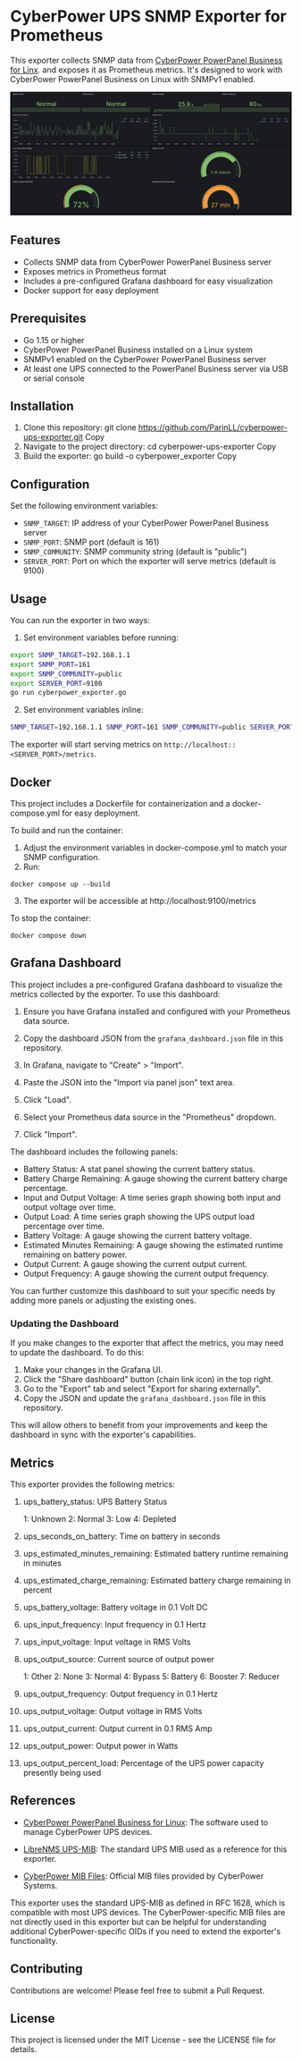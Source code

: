 # CyberPower UPS SNMP Exporter for Prometheus

This exporter collects SNMP data from  [CyberPower PowerPanel Business for Linx](https://www.cyberpowersystems.com/product/software/power-panel-business/powerpanel-business-linux/). and exposes it as Prometheus metrics. It's designed to work with CyberPower PowerPanel Business on Linux with SNMPv1 enabled.

![Dashboard](grafana/dashboard.png)

## Features

- Collects SNMP data from CyberPower PowerPanel Business server
- Exposes metrics in Prometheus format
- Includes a pre-configured Grafana dashboard for easy visualization
- Docker support for easy deployment

## Prerequisites

- Go 1.15 or higher
- CyberPower PowerPanel Business installed on a Linux system
- SNMPv1 enabled on the CyberPower PowerPanel Business server
- At least one UPS connected to the PowerPanel Business server via USB or serial console

## Installation

1. Clone this repository:
git clone https://github.com/ParinLL/cyberpower-ups-exporter.git
Copy
2. Navigate to the project directory:
cd cyberpower-ups-exporter
Copy
3. Build the exporter:
go build -o cyberpower_exporter
Copy
## Configuration

Set the following environment variables:

- `SNMP_TARGET`: IP address of your CyberPower PowerPanel Business server
- `SNMP_PORT`: SNMP port (default is 161)
- `SNMP_COMMUNITY`: SNMP community string (default is "public")
- `SERVER_PORT`: Port on which the exporter will serve metrics (default is 9100)


## Usage

You can run the exporter in two ways:

1. Set environment variables before running:
```bash
export SNMP_TARGET=192.168.1.1
export SNMP_PORT=161
export SNMP_COMMUNITY=public
export SERVER_PORT=9100
go run cyberpower_exporter.go
```
2. Set environment variables inline:
```bash
SNMP_TARGET=192.168.1.1 SNMP_PORT=161 SNMP_COMMUNITY=public SERVER_PORT=9100 go run cyberpower_exporter.go
```
The exporter will start serving metrics on `http://localhost::<SERVER_PORT>/metrics`.

## Docker

This project includes a Dockerfile for containerization and a docker-compose.yml for easy deployment.

To build and run the container:

1. Adjust the environment variables in docker-compose.yml to match your SNMP configuration.
2. Run:
```
docker compose up --build
```
3. The exporter will be accessible at http://localhost:9100/metrics

To stop the container:
```
docker compose down
```

## Grafana Dashboard

This project includes a pre-configured Grafana dashboard to visualize the metrics collected by the exporter. To use this dashboard:

1. Ensure you have Grafana installed and configured with your Prometheus data source.

2. Copy the dashboard JSON from the `grafana_dashboard.json` file in this repository.

3. In Grafana, navigate to "Create" > "Import".

4. Paste the JSON into the "Import via panel json" text area.

5. Click "Load".

6. Select your Prometheus data source in the "Prometheus" dropdown.

7. Click "Import".

The dashboard includes the following panels:

- Battery Status: A stat panel showing the current battery status.
- Battery Charge Remaining: A gauge showing the current battery charge percentage.
- Input and Output Voltage: A time series graph showing both input and output voltage over time.
- Output Load: A time series graph showing the UPS output load percentage over time.
- Battery Voltage: A gauge showing the current battery voltage.
- Estimated Minutes Remaining: A gauge showing the estimated runtime remaining on battery power.
- Output Current: A gauge showing the current output current.
- Output Frequency: A gauge showing the current output frequency.

You can further customize this dashboard to suit your specific needs by adding more panels or adjusting the existing ones.

### Updating the Dashboard

If you make changes to the exporter that affect the metrics, you may need to update the dashboard. To do this:

1. Make your changes in the Grafana UI.
2. Click the "Share dashboard" button (chain link icon) in the top right.
3. Go to the "Export" tab and select "Export for sharing externally".
4. Copy the JSON and update the `grafana_dashboard.json` file in this repository.

This will allow others to benefit from your improvements and keep the dashboard in sync with the exporter's capabilities.

## Metrics

This exporter provides the following metrics:

1. ups_battery_status: UPS Battery Status

    1: Unknown
    2: Normal
    3: Low
    4: Depleted


2. ups_seconds_on_battery: Time on battery in seconds
3. ups_estimated_minutes_remaining: Estimated battery runtime remaining in minutes
4. ups_estimated_charge_remaining: Estimated battery charge remaining in percent
5. ups_battery_voltage: Battery voltage in 0.1 Volt DC
6. ups_input_frequency: Input frequency in 0.1 Hertz
7. ups_input_voltage: Input voltage in RMS Volts
8. ups_output_source: Current source of output power

    1: Other
    2: None
    3: Normal
    4: Bypass
    5: Battery
    6: Booster
    7: Reducer
9. ups_output_frequency: Output frequency in 0.1 Hertz
10. ups_output_voltage: Output voltage in RMS Volts
11. ups_output_current: Output current in 0.1 RMS Amp
12. ups_output_power: Output power in Watts
13. ups_output_percent_load: Percentage of the UPS power capacity presently being used

## References

- [CyberPower PowerPanel Business for Linux](https://www.cyberpowersystems.com/product/software/power-panel-business/powerpanel-business-linux/): The software used to manage CyberPower UPS devices.

- [LibreNMS UPS-MIB](https://github.com/librenms/librenms/blob/master/mibs/UPS-MIB): The standard UPS MIB used as a reference for this exporter.

- [CyberPower MIB Files](https://www.cyberpowersystems.com/products/software/mib-files/): Official MIB files provided by CyberPower Systems.

This exporter uses the standard UPS-MIB as defined in RFC 1628, which is compatible with most UPS devices. The CyberPower-specific MIB files are not directly used in this exporter but can be helpful for understanding additional CyberPower-specific OIDs if you need to extend the exporter's functionality.

## Contributing

Contributions are welcome! Please feel free to submit a Pull Request.

## License

This project is licensed under the MIT License - see the LICENSE file for details.